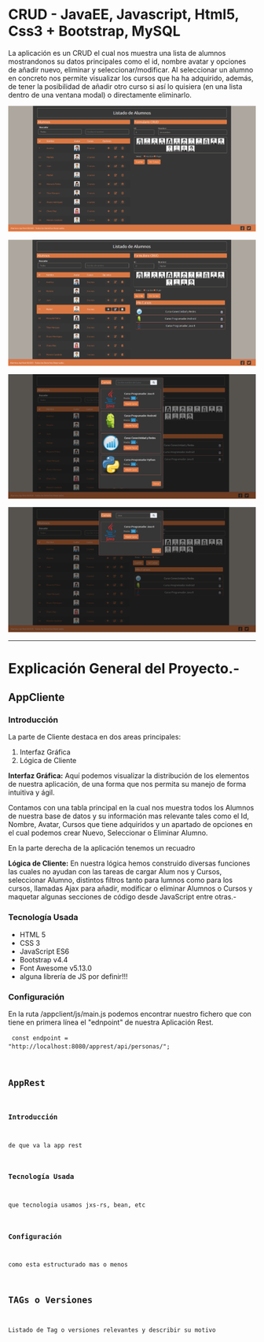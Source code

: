# CRUD - JavaEE, Javascript, Html5, Css3 + Bootstrap, MySQL

  La aplicación es un CRUD el cual nos muestra una lista de alumnos mostrandonos su datos principales como el id, nombre avatar y opciones de añadir nuevo, eliminar y seleccionar/modificar. Al seleccionar un alumno en concreto nos permite visualizar los cursos que ha ha adquirido, además, de tener la posibilidad de añadir otro curso si así lo quisiera (en una lista dentro de una ventana modal) o directamente eliminarlo.
  
  ![Texto alternativo](https://github.com/istikis/DesdeCasa/blob/master/screenshots/Screenshot_CRUD%20-%20Alumnos%20(1).png)
  
  ![Texto alternativo](https://github.com/istikis/DesdeCasa/blob/master/screenshots/Screenshot_CRUD%20-%20Alumnos%20(4).png)
  
  ![Texto alternativo](https://github.com/istikis/DesdeCasa/blob/master/screenshots/Screenshot_CRUD%20-%20Alumnos%20(3).png)
  
  ![Texto alternativo](https://github.com/istikis/DesdeCasa/blob/master/screenshots/Screenshot_CRUD%20-%20Alumnos%20(2).png)
  
  ***
  
# Explicación General del Proyecto.-

## AppCliente

### Introducción

 La parte de Cliente destaca en dos areas principales:
  1. Interfaz Gráfica
  2. Lógica de Cliente

**Interfaz Gráfica:** Aquí podemos visualizar la distribución de los elementos de nuestra aplicación, de una forma que nos permita su manejo de forma intuitiva y ágil. 

   Contamos con una tabla principal en la cual nos muestra todos los Alumnos de nuestra base de datos y su información mas relevante tales como el Id, Nombre, Avatar, Cursos que tiene adquiridos y un apartado de opciones en el cual podemos crear Nuevo, Seleccionar o Eliminar Alumno.
   
   En la parte derecha de la aplicación tenemos un recuadro

**Lógica de Cliente:** En nuestra lógica hemos construido diversas funciones las cuales no ayudan con las tareas de cargar Alum nos y Cursos, seleccionar Alumno, distintos filtros tanto para lumnos como para los cursos, llamadas Ajax para añadir, modificar o eliminar Alumnos o Cursos y maquetar algunas secciones de código desde JavaScript entre otras.- 

### Tecnología Usada

- HTML 5
- CSS 3
- JavaScript ES6
- Bootstrap v4.4
- Font Awesome v5.13.0
- alguna librería de JS por definir!!!

### Configuración
  
  En la ruta /appclient/js/main.js podemos encontrar nuestro fichero que con tiene en primera línea el "ednpoint" de nuestra Aplicación Rest.
  
  <code> const endpoint = "http://localhost:8080/apprest/api/personas/";

## AppRest

### Introducción

de que va la app rest

### Tecnología Usada

que tecnologia usamos jxs-rs, bean, etc
### Configuración

como esta estructurado mas o menos

## TAGs o Versiones
Listado de Tag o versiones relevantes y describir su motivo

      
